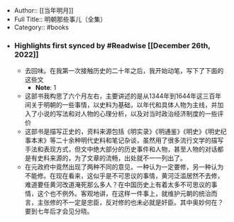 - Author:: [[当年明月]]
- Full Title:: 明朝那些事儿（全集）
- Category:: #books
- ### Highlights first synced by #Readwise [[December 26th, 2022]]
    - 去回味。在我第一次接触历史的二十年之后，我开始动笔，写下了下面的这些文
        - **Note**: 1
    - 这部书我构思了六个月左右，主要讲述的是从1344年到1644年这三百年间关于明朝的一些事情，以史料为基础，以年代和具体人物为主线，并加入了小说的写法和对人物的心理分析，以及对当时政治经济制度的一些评价
    - 这部书是描写正史的，资料来源包括《明实录》《明通鉴》《明史》《明史纪事本末》等二十余种明代史料和笔记杂谈，虽然用了很多流行文学的描写手法和表现方式，但文中绝大部分的历史事件和人物，甚至人物的对话都是有史料来源的，为了文章的流畅，出处就不一一列出了。
    - 在元政府中竟然出现了两种不同的意见，一种认为一定要修，另一种认为不能修。在现在看来，这似乎是不可思议的事情，黄河泛滥居然不去修，难道要任黄河改道淹死那么多人？在中国历史上有着太多不可思议的事情，这个也不例外。客观地讲，在这样一件事上，就维护元朝的统治而言，主张修的不一定是忠臣，反对修的也未必就是奸臣。其中奥妙何在？要到七年后才会见分晓。
